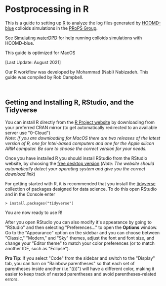 # Postprocessing in R

This is a guide to setting up [R] to analyze the log files generated by [HOOMD-blue] colloids simulations in the [PRoPS Group].

See [Simulating waterDPD](/02-Simulating-waterDPD.md) for help running colloids simulations with HOOMD-blue.

This guide is optimized for MacOS

[Last Update: August 2021]

Our R workflow was developed by Mohammad (Nabi) Nabizadeh. This guide was compiled by Rob Campbell.

[R]: https://www.r-project.org/
[HOOMD-blue]: http://glotzerlab.engin.umich.edu/hoomd-blue/
[PRoPS Group]: https://web.northeastern.edu/complexfluids/
<br>

## Getting and Installing R, RStudio, and the Tidyverse

You can install R directly from the [R Project website](https://www.r-project.org/) by downloading from your preferred CRAN mirror (to get automatically redirected to an available server use "0-Cloud")<br>
*Note: If you are downloading for MacOS there are two releases of the latest version of R, one for Intel-based computers and one for the Apple silicon ARM computer. Be sure to choose the correct version for your needs.*

Once you have installed R you should install RStudio from the RStudio website, by choosing the [free desktop version](https://www.rstudio.com/products/rstudio/download/#download) (*Note: The website should automatically detect your operating system and give you the correct download link*)

For getting started with R, it is recommended that you install the [tidyverse](https://www.tidyverse.org/) collection of packages designed for data science. To do this open RStudio and in the Console enter
```console
> install.packages("tidyverse")
```

You are now ready to use R!

After you open RStudio you can also modify it's appearance by going to "RStudio" and then selecting "Preferences..." to open the **Options** window. Go to the "Appearance" option on the sidebar and you can choose between "Classic," "Modern," and "Sky" themes, adjust the font and font size, and change your "Editor theme" to match your color preferences (or to match another IDE, such as "Eclipse").

**Pro Tip**: If you select "Code" from the sidebar and switch to the "Display" tab, you can turn on "Rainbow parentheses" so that each set of parentheses inside another (i.e."(())") will have a different color, making it easier to keep track of nested parentheses and avoid parentheses-related errors.


